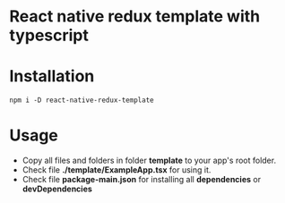 # React native redux template with typescript
# Installation
```
npm i -D react-native-redux-template
```
# Usage
- Copy all files and folders in folder __template__ to your app's root folder.
- Check file __./template/ExampleApp.tsx__ for using it.
- Check file __package-main.json__ for installing all __dependencies__ or __devDependencies__